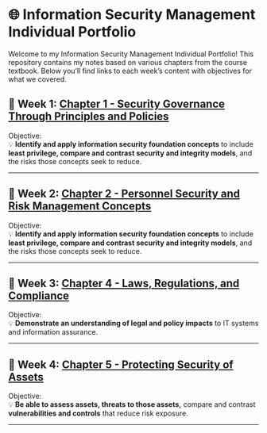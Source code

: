 # 🌐 Information Security Management Individual Portfolio

Welcome to my Information Security Management Individual Portfolio! This repository contains my notes based on various chapters from the course textbook. Below you’ll find links to each week’s content with objectives for what we covered.

## 📅 Week 1: [Chapter 1 - Security Governance Through Principles and Policies](./Chapter%201%20Security%20Governance%20Through%20Principles%20and%20Policies.md)
Objective:  
💡 **Identify and apply information security foundation concepts** to include **least privilege, compare and contrast security and integrity models**, and the risks those concepts seek to reduce.

---

## 📅 Week 2: [Chapter 2 - Personnel Security and Risk Management Concepts](./Chapter%202%20Personnel%20Security%20and%20Risk%20%20anagement%20Concepts.md)
Objective:  
💡 **Identify and apply information security foundation concepts** to include **least privilege, compare and contrast security and integrity models**, and the risks those concepts seek to reduce.

---

## 📅 Week 3: [Chapter 4 - Laws, Regulations, and Compliance](./Chapter%204%20Laws%20Regulations%20and%20Compliance.md)
Objective:  
💡 **Demonstrate an understanding of legal and policy impacts** to IT systems and information assurance.

---

## 📅 Week 4: [Chapter 5 - Protecting Security of Assets](./Chapter%205%20Protecting%20Security%20of%20Assets.md)
Objective:  
💡 **Be able to assess assets, threats to those assets,** compare and contrast **vulnerabilities and controls** that reduce risk exposure.

---
